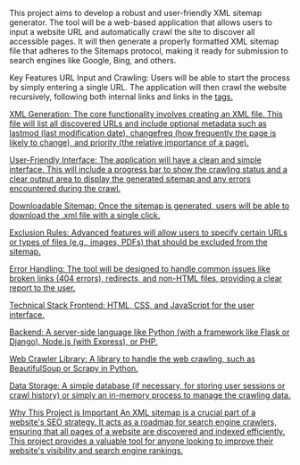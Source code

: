 This project aims to develop a robust and user-friendly XML sitemap generator. The tool will be a web-based application that allows users to input a website URL and automatically crawl the site to discover all accessible pages. It will then generate a properly formatted XML sitemap file that adheres to the Sitemaps protocol, making it ready for submission to search engines like Google, Bing, and others.

Key Features
URL Input and Crawling: Users will be able to start the process by simply entering a single URL. The application will then crawl the website recursively, following both internal links and links in the <a href=""> tags.

XML Generation: The core functionality involves creating an XML file. This file will list all discovered URLs and include optional metadata such as lastmod (last modification date), changefreq (how frequently the page is likely to change), and priority (the relative importance of a page).

User-Friendly Interface: The application will have a clean and simple interface. This will include a progress bar to show the crawling status and a clear output area to display the generated sitemap and any errors encountered during the crawl.

Downloadable Sitemap: Once the sitemap is generated, users will be able to download the .xml file with a single click.

Exclusion Rules: Advanced features will allow users to specify certain URLs or types of files (e.g., images, PDFs) that should be excluded from the sitemap.

Error Handling: The tool will be designed to handle common issues like broken links (404 errors), redirects, and non-HTML files, providing a clear report to the user.

Technical Stack
Frontend: HTML, CSS, and JavaScript for the user interface.

Backend: A server-side language like Python (with a framework like Flask or Django), Node.js (with Express), or PHP.

Web Crawler Library: A library to handle the web crawling, such as BeautifulSoup or Scrapy in Python.

Data Storage: A simple database (if necessary, for storing user sessions or crawl history) or simply an in-memory process to manage the crawling data.

Why This Project is Important
An XML sitemap is a crucial part of a website's SEO strategy. It acts as a roadmap for search engine crawlers, ensuring that all pages of a website are discovered and indexed efficiently. This project provides a valuable tool for anyone looking to improve their website's visibility and search engine rankings.
